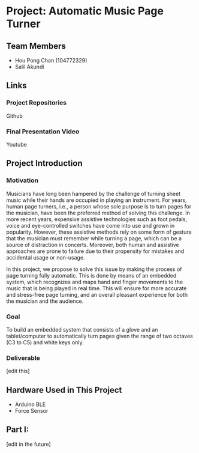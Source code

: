 # Project: Automatic Music Page Turner

## Team Members
- Hou Pong Chan (104772329)
- Salil Akundi 

## Links
### Project Repositories
Github
### Final Presentation Video
Youtube

## Project Introduction
### Motivation
Musicians have long been hampered by the challenge of turning sheet music while their hands are occupied in playing an instrument. For years, human page turners, i.e., a person whose sole purpose is to turn pages for the musician, have been the preferred method of solving this challenge. In more recent years, expensive assistive technologies such as foot pedals, voice and eye-controlled switches have come into use and grown in popularity. However, these assistive methods rely on some form of gesture that the musician must remember while turning a page, which can be a source of distraction in concerts. Moreover, both human and assistive approaches are prone to failure due to their propensity for mistakes and accidental usage or non-usage.

In this project, we propose to solve this issue by making the process of page turning fully automatic. This is done by means of an embedded system, which recognizes and maps hand and finger movements to the music that is being played in real time. This will ensure for more accurate and stress-free page turning, and an overall pleasant experience for both the musician and the audience.
### Goal
To build an embedded system that consists of a glove and an tablet/computer to automatically turn pages given the range of two octaves (C3 to C5) and white keys only.
### Deliverable
[edit this]

## Hardware Used in This Project
- Arduino BLE
- Force Sensor

## Part I: 
[edit in the future]
